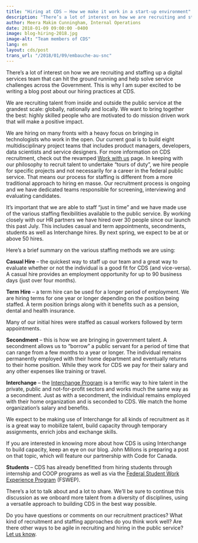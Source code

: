 ```yaml
---
title: "Hiring at CDS – How we make it work in a start-up environment"
description: "There’s a lot of interest on how we are recruiting and staffing up a digital services team that can hit the ground running and help solve service challenges across the Government. This is why I am super excited to be writing a blog post about our hiring practices at CDS."
author: Meera Makim Cunningham, Internal Operations
date: 2018-01-09 09:00:00 -0400
image: blog-hiring-2018.jpg
image-alt: "Team members of CDS"
lang: en
layout: cds/post
trans_url: "/2018/01/09/embauche-au-snc"
---
```

There’s a lot of interest on how we are recruiting and staffing up a digital services team that can hit the ground running and help solve service challenges across the Government. This is why I am super excited to be writing a blog post about our hiring practices at CDS.

We are recruiting talent from inside and outside the public service at the grandest scale: globally, nationally and locally. We want to bring together the best: highly skilled people who are motivated to do mission driven work that will make a positive impact.

We are hiring on many fronts with a heavy focus on bringing in technologists who work in the open. Our current goal is to build eight multidisciplinary project teams that includes product managers, developers, data scientists and service designers. For more information on CDS recruitment, check out the revamped [Work with us](/work-with-us/) page. In keeping with our philosophy to recruit talent to undertake “tours of duty”, we hire people for specific projects and not necessarily for a career in the federal public service. That means our process for staffing is different from a more traditional approach to hiring en masse. Our recruitment process is ongoing and we have dedicated teams responsible for screening, interviewing and evaluating candidates.

It’s important that we are able to staff “just in time” and we have made use of the various staffing flexibilities available to the public service. By working closely with our HR partners we have hired over 30 people since our launch this past July. This includes casual and term appointments, secondments, students as well as Interchange hires. By next spring, we expect to be at or above 50 hires.

Here’s a brief summary on the various staffing methods we are using:

**Casual Hire** – the quickest way to staff up our team and a great way to evaluate whether or not the individual is a good fit for CDS (and vice-versa). A casual hire provides an employment opportunity for up to 90 business days (just over four months).

**Term Hire** – a term hire can be used for a longer period of employment. We are hiring terms for one year or longer depending on the position being staffed. A term position brings along with it benefits such as a pension, dental and health insurance.

Many of our initial hires were staffed as casual workers followed by term appointments.

**Secondment** – this is how we are bringing in government talent. A secondment allows us to “borrow” a public servant for a period of time that can range from a few months to a year or longer. The individual remains permanently employed with their home department and eventually returns to their home position. While they work for CDS we pay for their salary and any other expenses like training or travel.

**Interchange** – the [Interchange Program](https://www.canada.ca/en/treasury-board-secretariat/services/professional-development/interchange-canada.html) is a terrific way to hire talent in the private, public and not-for-profit sectors and works much the same way as a secondment. Just as with a secondment, the individual remains employed with their home organization and is seconded to CDS. We match the home organization’s salary and benefits.

We expect to be making use of Interchange for all kinds of recruitment as it is a great way to mobilize talent, build capacity through temporary assignments, enrich jobs and exchange skills.

If you are interested in knowing more about how CDS is using Interchange to build capacity, keep an eye on our blog. John Millons is preparing a post on that topic, which will feature our partnership with Code for Canada.

**Students** – CDS has already benefitted from hiring students through internship and COOP programs as well as via the [Federal Student Work Experience Program](https://www.canada.ca/en/public-service-commission/jobs/services/recruitment/students/federal-student-work-program.html) (FSWEP).

There’s a lot to talk about and a lot to share. We’ll be sure to continue this discussion as we onboard more talent from a diversity of disciplines, using a versatile approach to building CDS in the best way possible.

Do you have questions or comments on our recruitment practices? What kind of recruitment and staffing approaches do you think work well? Are there other ways to be agile in recruiting and hiring in the public service? [Let us know](mailto:CDSRecruitment.RecrutementSNC@tbs-sct.gc.ca).

